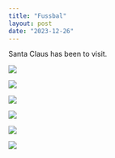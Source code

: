 ```yaml
---
title: "Fussbal"
layout: post
date: "2023-12-26"
---
```


Santa Claus has been to visit.

![](/assets/images/2023/wp-17041209633321278537659502925335-1024x461.jpg)

![](/assets/images/2023/wp-17041209635194007333331767530936.jpg)

![](/assets/images/2023/wp-17041209636753661155793923857995.jpg)

![](/assets/images/2023/wp-17041209638788034769713928490490.jpg)

![](/assets/images/2023/wp-17041209641697971016824999460749.jpg)

![](/assets/images/2023/wp-17041209644514364243676052180223.jpg)
